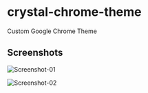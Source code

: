 # crystal-chrome-theme
Custom Google Chrome Theme

## Screenshots
![Screenshot-01](https://i.imgur.com/XhU7hRx.png)

![Screenshot-02](https://i.imgur.com/ud7PL0O.png)
